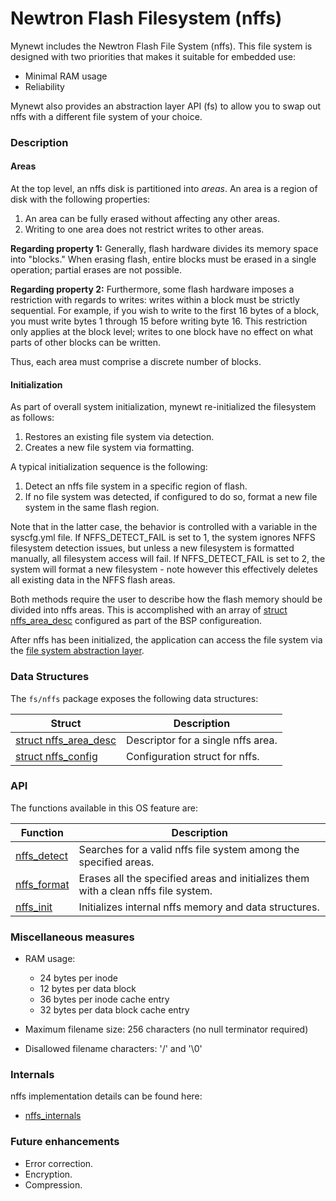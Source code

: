 # Newtron Flash Filesystem (nffs)

Mynewt includes the Newtron Flash File System (nffs).  This file system is designed with two priorities that makes it suitable for embedded use: 

* Minimal RAM usage
* Reliability

Mynewt also provides an abstraction layer API (fs) to allow you to swap out nffs with a different file system of your choice.

### Description

#### Areas

At the top level, an nffs disk is partitioned into *areas*.  An area is a region of disk with the following properties:

1. An area can be fully erased without affecting any other areas.
2. Writing to one area does not restrict writes to other areas.

**Regarding property 1:** Generally, flash hardware divides its memory space into "blocks."  When erasing flash, entire blocks must be erased in a single operation; partial erases are not possible.

**Regarding property 2:** Furthermore, some flash hardware imposes a restriction with regards to writes: writes within a block must be strictly sequential.  For example, if you wish to write to the first 16 bytes of a block, you must write bytes 1 through 15 before writing byte 16.  This restriction only applies at the block level; writes to one block have no effect on what parts of other blocks can be written.

Thus, each area must comprise a discrete number of blocks.

#### Initialization

As part of overall system initialization, mynewt re-initialized the filesystem as follows:

1. Restores an existing file system via detection.
2. Creates a new file system via formatting.

A typical initialization sequence is the following:

1. Detect an nffs file system in a specific region of flash.
2. If no file system was detected, if configured to do so, format a new file system in the same flash region.

Note that in the latter case, the behavior is controlled with a variable in the syscfg.yml file.  If NFFS_DETECT_FAIL is set to 1, the system ignores NFFS filesystem detection issues, but unless a new filesystem is formatted manually, all filesystem access will fail. If NFFS_DETECT_FAIL is set to 2, the system will format a new filesystem - note however this effectively deletes all existing data in the NFFS flash areas.

Both methods require the user to describe how the flash memory should be divided into nffs areas.  This is accomplished with an array of [struct nffs\_area\_desc](nffs_area_desc.md) configured as part of the BSP configureation.

After nffs has been initialized, the application can access the file system via the [file system abstraction layer](../fs/fs.md).

### Data Structures

The `fs/nffs` package exposes the following data structures:

| Struct | Description |
|---------|-------------|
| [struct nffs\_area\_desc](nffs_area_desc.md) | Descriptor for a single nffs area. |
| [struct nffs\_config](nffs_config.md) | Configuration struct for nffs. |

### API

The functions available in this OS feature are:

| Function | Description |
|---------|-------------|
| [nffs\_detect](nffs_detect.md) | Searches for a valid nffs file system among the specified areas. |
| [nffs\_format](nffs_format.md) | Erases all the specified areas and initializes them with a clean nffs file system. |
| [nffs\_init](nffs_init.md) | Initializes internal nffs memory and data structures. |

### Miscellaneous measures

* RAM usage:
    * 24 bytes per inode
    * 12 bytes per data block
    * 36 bytes per inode cache entry
    * 32 bytes per data block cache entry
    
* Maximum filename size: 256 characters (no null terminator required)
* Disallowed filename characters: '/' and '\0'

### Internals

nffs implementation details can be found here:

* [nffs\_internals](nffs_internals.md)

### Future enhancements

* Error correction.
* Encryption.
* Compression.
